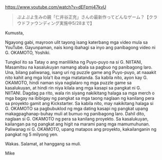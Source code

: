 https://www.youtube.com/watch?v=dEFpmj47kvU

> ぷよぷよ生みの親「仁井谷正充」さんの最新作ってどんなゲーム？【クラウドファウンディング実施中5/28まで】

Kumusta,

Ngayong gabi, mayroon ulit tayong isang katerbang mga video mula sa YouTube. Gayunpaman, nais kong ibahagi sa inyo ang panibagong video ni G. OKAMOTO, Yoshiki.

Tungkol ito sa Tatay o ang manlilikha ng Puyo-puyo na si G. NIITANI, Masamitsu na kasalukuyan namang abala sa pagbuo ng panibagong laro. Una, bilang paliwanag, isang uri ng puzzle game ang Puyo-puyo, at naaakit nito kahit ang mga lola't iba mga matatanda. Sa kabila nito, ayon kay G. OKAMOTO, hindi naman siya naglalaro ng mga puzzle game sa kasalukuyan, at hindi rin niya kilala ang mga kasapi sa pangkat ni G. NIITANI. Dagdag pa rito, wala rin siyang nakikitang halaga sa mga merch o mga bagay na ibibigay ng pangkat sa mga taong naglaan ng kanilang pera sa proyekto gamit ang Kickstarter. Sa kabila nito, may nakikitang halaga si G. OKAMOTO sa pagbubuklod ng mga dating kasapi ng pangkat upang makagpaghanap-buhay muli at bumuo ng panibagong laro. Dahil dito, naglaan si G. OKAMOTO ng pera sa kanilang proyekto. Sa kasalukuyan, kailangan pa ng pangkat ang higit na marami pang mga mamumuhunan. Paliwanag ni G. OKAMOTO, upang matapos ang proyekto, kakailanganin ng pangkat ng 5 milyong yen.

Wakas. Salamat, at hanggang sa muli.

Mike
